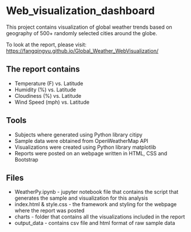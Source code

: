 # Web_visualization_dashboard

This project contains visualization of global weather trends based on geography of 500+ randomly selected cities around the globe.

To look at the report, please visit: https://fangqingyu.github.io/Global_Weather_WebVisualization/

## The report contains

* Temperature (F) vs. Latitude
* Humidity (%) vs. Latitude
* Cloudiness (%) vs. Latitude
* Wind Speed (mph) vs. Latitude

## Tools

* Subjects where generated using Python library citipy
* Sample data were obtained from OpenWeatherMap API
* Visualizations were created using Python library matplotlib
* Reports were posted on an webpage written in HTML, CSS and Bootstrap


## Files

* WeatherPy.ipynb -  jupyter notebook file that contains the script that generates the sample and visualization for this analysis
* index.html & style.css -   the framework and styling for the webpage where the report was posted
* charts -   folder that contains all the visualizations included in the report
* output_data -  contains csv file and html format of raw sample data









